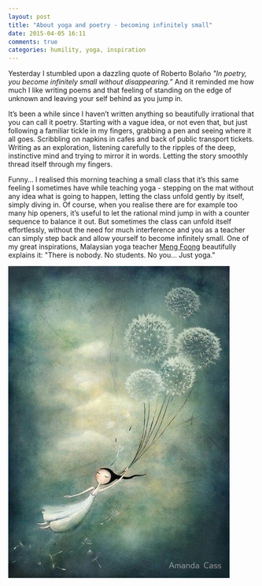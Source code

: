 ```yaml
---
layout: post
title: "About yoga and poetry - becoming infinitely small"
date: 2015-04-05 16:11
comments: true
categories: humility, yoga, inspiration
---
```

Yesterday I stumbled upon a dazzling quote of Roberto Bolaño *"In poetry, you become infinitely small without disappearing.”* And it reminded me how much I like writing poems and that feeling of standing on the edge of unknown and leaving your self behind as you jump in.

It’s been a while since I haven’t written anything so beautifully irrational that you can call it poetry. Starting with a vague idea, or not even that, but just following a familiar tickle in my fingers, grabbing a pen and seeing where it all goes. Scribbling on napkins in cafes and back of public transport tickets. Writing as an exploration, listening carefully to the ripples of the deep, instinctive mind and trying to mirror it in words. Letting the story smoothly thread itself through my fingers. 

Funny… I realised this morning teaching a small class that it’s this same feeling I sometimes have while teaching yoga - stepping on the mat without any idea what is going to happen, letting the class unfold gently by itself, simply diving in. Of course, when you realise there are for example too many hip openers, it’s useful to let the rational mind jump in with a counter sequence to balance it out. But sometimes the class can unfold itself effortlessly, without the need for much interference and you as a teacher can simply step back and allow yourself to become infinitely small. One of my great inspirations, Malaysian yoga teacher [Meng Foong](https://mengfoonglai.wordpress.com/) beautifully explains it: "There is nobody. No students. No you… Just yoga."

<p class="centeredimage"><a href="http://amandacass.vc.net.nz/">
<img src="/images/flying.jpg" alt="a drawing of a girl flying with dandelion flowers like balloons"></img></a></p>
